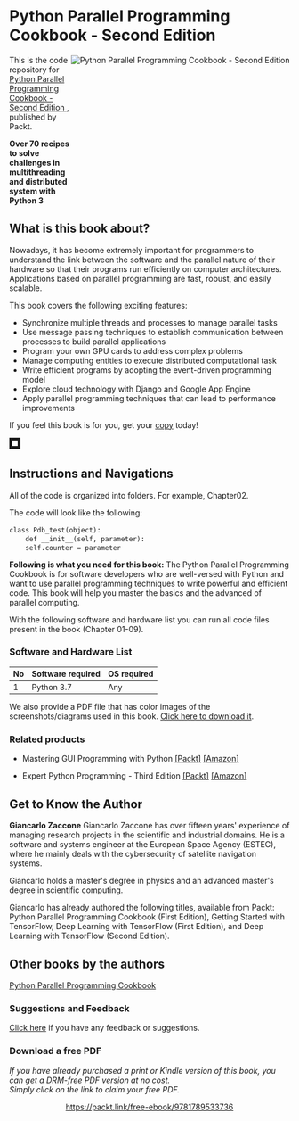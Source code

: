 # Python Parallel Programming Cookbook - Second Edition 

<a href="https://www.packtpub.com/programming/python-parallel-programming-cookbook?utm_source=github&utm_medium=repository&utm_campaign=9781789533736"><img src="https://www.packtpub.com/media/catalog/product/cache/e4d64343b1bc593f1c5348fe05efa4a6/9/7/9781789533736-original.jpeg" alt="Python Parallel Programming Cookbook - Second Edition " height="256px" align="right"></a>

This is the code repository for [Python Parallel Programming Cookbook - Second Edition ](https://www.packtpub.com/programming/python-parallel-programming-cookbook?utm_source=github&utm_medium=repository&utm_campaign=9781789533736), published by Packt.

**Over 70 recipes to solve challenges in multithreading and distributed system with Python 3**

## What is this book about?
Nowadays, it has become extremely important for programmers to understand the link between the software and the parallel nature of their hardware so that their programs run efficiently on computer architectures. Applications based on parallel programming are fast, robust, and easily scalable.
<pagebreak/>

This book covers the following exciting features:
* Synchronize multiple threads and processes to manage parallel tasks 
* Use message passing techniques to establish communication between processes to build parallel applications 
* Program your own GPU cards to address complex problems 
* Manage computing entities to execute distributed computational task 
* Write efficient programs by adopting the event-driven programming model 
* Explore cloud technology with Django and Google App Engine 
* Apply parallel programming techniques that can lead to performance improvements

If you feel this book is for you, get your [copy](https://www.amazon.com/dp/1789533732) today!

<a href="https://www.packtpub.com/?utm_source=github&utm_medium=banner&utm_campaign=GitHubBanner"><img src="https://raw.githubusercontent.com/PacktPublishing/GitHub/master/GitHub.png" 
alt="https://www.packtpub.com/" border="5" /></a>

## Instructions and Navigations
All of the code is organized into folders. For example, Chapter02.

The code will look like the following:
```
class Pdb_test(object):
    def __init__(self, parameter):
    self.counter = parameter
```

**Following is what you need for this book:**
The Python Parallel Programming Cookbook is for software developers who are well-versed with Python and want to use parallel programming techniques to write powerful and efficient code. This book will help you master the basics and the advanced of parallel computing.	

With the following software and hardware list you can run all code files present in the book (Chapter 01-09).
### Software and Hardware List
| No | Software required | OS required |
| -------- | ------------------------------------ | ----------------------------------- |
| 1 | Python 3.7 | Any |


We also provide a PDF file that has color images of the screenshots/diagrams used in this book. [Click here to download it](https://static.packt-cdn.com/downloads/9781789533736_ColorImages.pdf).

### Related products
* Mastering GUI Programming with Python  [[Packt]](https://www.packtpub.com/in/application-development/mastering-gui-programming-python?utm_source=github&utm_medium=repository&utm_campaign=9781789612905) [[Amazon]](https://www.amazon.com/dp/178961290X)

* Expert Python Programming - Third Edition  [[Packt]](https://www.packtpub.com/in/application-development/expert-python-programming-third-edition?utm_source=github&utm_medium=repository&utm_campaign=9781789808896) [[Amazon]](https://www.amazon.com/dp/1789808898)

## Get to Know the Author
**Giancarlo Zaccone**
Giancarlo Zaccone has over fifteen years' experience of managing research projects in the scientific and industrial domains. He is a software and systems engineer at the European Space Agency (ESTEC), where he mainly deals with the cybersecurity of satellite navigation systems.

Giancarlo holds a master's degree in physics and an advanced master's degree in scientific computing.

Giancarlo has already authored the following titles, available from Packt: Python Parallel Programming Cookbook (First Edition), Getting Started with TensorFlow, Deep Learning with TensorFlow (First Edition), and Deep Learning with TensorFlow (Second Edition).

## Other books by the authors
[Python Parallel Programming Cookbook ](https://www.packtpub.com/application-development/python-parallel-programming-cookbook?utm_source=github&utm_medium=repository&utm_campaign=9781785289583)

### Suggestions and Feedback
[Click here](https://docs.google.com/forms/d/e/1FAIpQLSdy7dATC6QmEL81FIUuymZ0Wy9vH1jHkvpY57OiMeKGqib_Ow/viewform) if you have any feedback or suggestions.
<pagebreak/>
### Download a free PDF

 <i>If you have already purchased a print or Kindle version of this book, you can get a DRM-free PDF version at no cost.<br>Simply click on the link to claim your free PDF.</i>
<p align="center"> <a href="https://packt.link/free-ebook/9781789533736">https://packt.link/free-ebook/9781789533736 </a> </p>